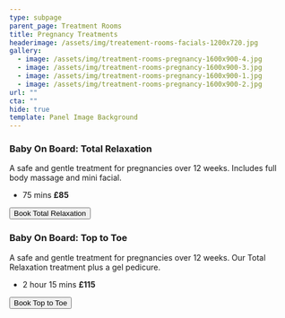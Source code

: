 ```yaml
---
type: subpage
parent_page: Treatment Rooms
title: Pregnancy Treatments
headerimage: /assets/img/treatement-rooms-facials-1200x720.jpg
gallery:
  - image: /assets/img/treatment-rooms-pregnancy-1600x900-4.jpg
  - image: /assets/img/treatment-rooms-pregnancy-1600x900-3.jpg
  - image: /assets/img/treatment-rooms-pregnancy-1600x900-1.jpg
  - image: /assets/img/treatment-rooms-pregnancy-1600x900-2.jpg
url: ""
cta: ""
hide: true
template: Panel Image Background
---
```

### Baby On Board: Total Relaxation

A safe and gentle treatment for pregnancies over 12 weeks. Includes full body massage and mini facial.

* 75 mins **£85**

<a href="https://www.fresha.com/a/treatment-rooms-hastings-the-old-rectory-harold-road-uk-cro1x5rw?pId=86052"><button>Book Total Relaxation</button></a>

### Baby On Board: Top to Toe

A safe and gentle treatment for pregnancies over 12 weeks. Our Total Relaxation treatment plus a gel pedicure.

* 2 hour 15 mins **£115**

<a href="https://www.fresha.com/a/treatment-rooms-hastings-the-old-rectory-harold-road-uk-cro1x5rw?pId=86052"><button>Book Top to Toe</button></a>

